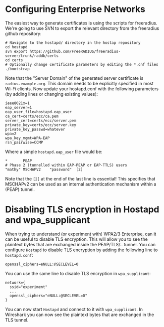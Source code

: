 # Configuring Enterprise Networks

The easiest way to generate certificates is using the scripts for freeradius.
We're going to use SVN to export the relevant directory from the freeradius github repository:

	# Navigate to the hostapd/ directory in the hostap repository
	cd hostapd
	svn export https://github.com/FreeRADIUS/freeradius-server/trunk/raddb/certs
	cd certs
	# Optionally change certificate parameters by editing the *.cnf files
	./bootstrap

Note that the "Server Domain" of the generated server certificate is `radius.example.org`.
This domain needs to be explicitly specified in most Wi-Fi clients.
Now update your hostapd.conf with the following parameters (by adding lines or changing existing values):

	ieee8021x=1
	eap_server=1
	eap_user_file=hostapd.eap_user
	ca_cert=certs/ecc/ca.pem
	server_cert=certs/ecc/server.pem
	private_key=certs/ecc/server.key
	private_key_passwd=whatever
	wpa=2
	wpa_key_mgmt=WPA-EAP
	rsn_pairwise=CCMP

Where a simple `hostapd.eap_user` file would be:

	*		PEAP
	# Phase 2 (tunnelled within EAP-PEAP or EAP-TTLS) users
	"mathy"	MSCHAPV2	"password"	[2]

Note that the `[2]` at the end of the last line is essential! This specifies that MSCHAPv2
can be used as an internal authentication mechanism within a (PEAP) tunnel.


# Disabling TLS encryption in Hostapd and wpa_supplicant

When trying to understand (or experiment with) WPA2/3 Enterprise, can it can be useful to disable TLS encryption.
This will allow you to see the plaintext bytes that are exchanged inside the PEAP/TLS/.. tunnel. You can configure
`Hostapd` to disable TLS encryption by adding the following line to `hostapd.conf`:

```
openssl_ciphers=eNULL:@SECLEVEL=0
```

You can use the same line to disable TLS encryption in `wpa_supplicant`:

```
network={
  ssid="experiment"
  ...
  openssl_ciphers="eNULL:@SECLEVEL=0"
}
```

You can now start `Hostapd` and connect to it with `wpa_supplicant`. In Wireshark you can now see the plaintext bytes
that are exchanged in the TLS tunnel.
